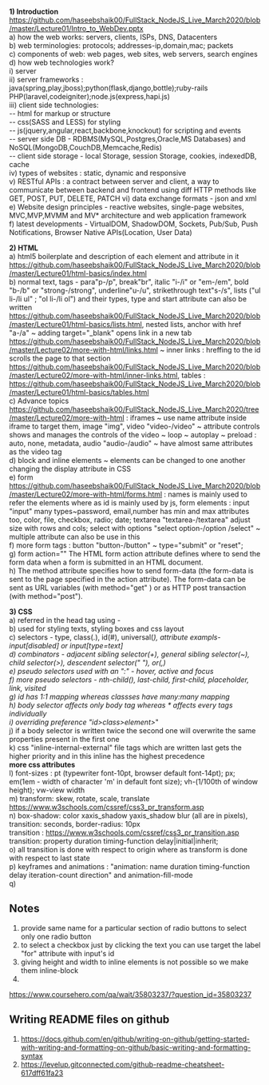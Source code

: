 **1) Introduction**  
https://github.com/haseebshaik00/FullStack_NodeJS_Live_March2020/blob/master/Lecture01/Intro_to_WebDev.pptx  
a) how the web works: servers, clients, ISPs, DNS, Datacenters  
b) web terminologies: protocols; addresses-ip,domain,mac; packets  
c) components of web: web pages, web sites, web servers, search engines  
d) how web technologies work?  
i) server   
ii) server frameworks : java(spring,play,jboss);python(flask,django,bottle);ruby-rails
  PHP(laravel,codeigniter);node.js(express,hapi.js)  
iii) client side technologies:  
  -- html for markup or structure  
  -- css(SASS and LESS) for styling   
  -- js(jquery,angular,react,backbone,knockout) for scripting and events  
  -- server side DB - RDBMS(MySQL,Postgres,Oracle,MS Databases) and NoSQL(MongoDB,CouchDB,Memcache,Redis)  
  -- client side storage - local Storage, session Storage, cookies, indexedDB, cache  
iv) types of websites : static, dynamic and responsive  
v) RESTful APIs : a contract between server and client, a way to communicate between backend and frontend using diff 
HTTP methods like GET, POST, PUT, DELETE, PATCH
vi) data exchange formats - json and xml  
e) Website design principles - reactive websites, single-page websites, MVC,MVP,MVMM and MV* architecture and web application framework  
f) latest developments - VirtualDOM, ShadowDOM, Sockets, Pub/Sub, Push Notifications, Browser Native APIs(Location, User Data)  
  

**2) HTML**  
a) html5 boilerplate and description of each element and attribute in it  
https://github.com/haseebshaik00/FullStack_NodeJS_Live_March2020/blob/master/Lecture01/html-basics/index.html  
b) normal text, tags - para"p-/p", break"br", italic "i-/i" or "em-/em", bold "b-/b" or "strong-/strong", underline"u-/u",
strikethrough text"s-/s", lists ("ul li-/li ul" ; "ol li-/li ol") and their types, type and start attribute can also 
be written https://github.com/haseebshaik00/FullStack_NodeJS_Live_March2020/blob/master/Lecture01/html-basics/lists.html, nested lists, anchor with href "a-/a" ~ adding target="_blank" opens link in a new tab https://github.com/haseebshaik00/FullStack_NodeJS_Live_March2020/blob/master/Lecture02/more-with-html/links.html ~ inner links : hreffing to the id scrolls the page to that section https://github.com/haseebshaik00/FullStack_NodeJS_Live_March2020/blob/master/Lecture02/more-with-html/inner-links.html, tables : https://github.com/haseebshaik00/FullStack_NodeJS_Live_March2020/blob/master/Lecture01/html-basics/tables.html  
c) Advance topics https://github.com/haseebshaik00/FullStack_NodeJS_Live_March2020/tree/master/Lecture02/more-with-html : iframes ~ use name attribute inside iframe to target them, image "img", video "video-/video" ~ attribute controls shows and manages the controls of the video ~ loop ~ autoplay ~ preload : auto, none, metadata, audio "audio-/audio" ~ have almost same attributes as the video tag     
d) block and inline elements ~ elements can be changed to one another changing the display attribute in CSS   
e) form https://github.com/haseebshaik00/FullStack_NodeJS_Live_March2020/blob/master/Lecture02/more-with-html/forms.html : names is mainly used to refer the elements where as id is mainly used by js, form elements : input "input" many types~password, email,number has min and max attributes too, color, file, checkbox, radio; date; textarea "textarea-/textarea" adjust size with rows and cols; select with options "select option-/option /select" ~ multiple attribute can also be use in this  
f) more form tags : button "button-/button" ~ type="submit" or "reset";  
g) form action="" The HTML form action attribute defines where to send the form data when a form is submitted in an HTML document.  
h) The method attribute specifies how to send form-data (the form-data is sent to the page specified in the action attribute). The form-data can be sent as URL variables (with method="get" ) or as HTTP post transaction (with method="post").  


**3) CSS**  
a) referred in the head tag using - <link rel="stylesheet" href="./style.css">    
b) used for styling texts, styling boxes and css layout  
c) selectors - type, class(.), id(#), universal(*), attribute exampls- input[disabled] or input[type=text]    
d) combinators - adjacent sibling selector(+), general sibling selector(~), child selector(>), descendent selector(" "), or(,)      
e) pseudo selectors used with an ":" - hover, active and focus  
f) more pseudo selectors - nth-child(), last-child, first-child, placeholder, link, visited  
g) id has 1:1 mapping whereas classses have many:many mapping  
h) body selector affects only body tag whereas * affects every tags individually    
i) overriding preference "id>class>element>*"  
j) if a body selector is written twice the second one will overwrite the same properties present in the first one  
k) css "inline-internal-external" file tags which are written last gets the higher priority and in this inline has 
the highest precedence   
**more css attributes**    
l) font-sizes : pt (typewriter font-10pt, browser default font-14pt); px; em(1em - width of character 'm' in default font size); vh-(1/100th of window height); vw-view width  
m) transform: skew, rotate, scale, translate  
https://www.w3schools.com/cssref/css3_pr_transform.asp    
n) box-shadow: color xaxis_shadow yaxis_shadow blur (all are in pixels), transition: seconds, border-radius: 10px     
transition : https://www.w3schools.com/cssref/css3_pr_transition.asp  
transition: property duration timing-function delay|initial|inherit;  
o) all transition is done with respect to origin where as transform is done with respect to last state  
p) keyframes and animations : "animation: name duration timing-function delay iteration-count direction" and animation-fill-mode    
q) 



## Notes  
1) provide same name for a particular section of radio buttons to select only one radio button  
2) to select a checkbox just by clicking the text you can use target the label "for" attribute with input's id  
3) giving height and width to inline elements is not possible so we make them inline-block  
4) 

https://www.coursehero.com/qa/wait/35803237/?question_id=35803237


## Writing README files on github
1) https://docs.github.com/en/github/writing-on-github/getting-started-with-writing-and-formatting-on-github/basic-writing-and-formatting-syntax  
2) https://levelup.gitconnected.com/github-readme-cheatsheet-617dff61fa23